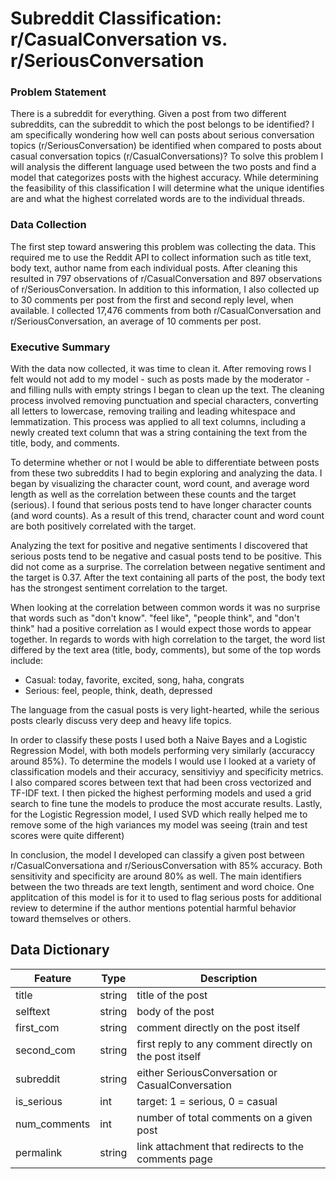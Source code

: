 # Subreddit Classification: r/CasualConversation vs. r/SeriousConversation

### Problem Statement

There is a subreddit for everything. Given a post from two different subreddits, can the subreddit to which the post belongs to be identified? I am specifically wondering how well can posts about serious conversation topics (r/SeriousConversation) be identified when compared to posts about casual conversation topics (r/CasualConversations)? To solve this problem I will analysis the different language used between the two posts and find a model that categorizes posts with the highest accuracy. While determining the feasibility of this classification I will determine what the unique identifies are and what the highest correlated words are to the individual threads.

### Data Collection

The first step toward answering this problem was collecting the data. This required me to use the Reddit API to collect information such as title text, body text, author name from each individual posts. After cleaning this resulted in 797 observations of r/CasualConversation and 897 observations of r/SeriousConversation. In addition to this information, I also collected up to 30 comments per post from the first and second reply level, when available. I collected 17,476 comments from both r/CasualConversation and r/SeriousConversation, an average of 10 comments per post.

### Executive Summary
With the data now collected, it was time to clean it. After removing rows I felt would not add to my model - such as posts made by the moderator - and filling nulls with empty strings I began to clean up the text. The cleaning process involved removing punctuation and special characters, converting all letters to lowercase, removing trailing and leading whitespace and lemmatization. This process was applied to all text columns, including a newly created text column that was a string containing the text from the title, body, and comments.

To determine whether or not I would be able to differentiate between posts from these two subreddits I had to begin exploring and analyzing the data. I began by visualizing the character count, word count, and average word length as well as the correlation between these counts and the target (serious). I found that serious posts tend to have longer character counts (and word counts). As a result of this trend, character count and word count are both positively correlated with the target.

Analyzing the text for positive and negative sentiments I discovered that serious posts tend to be negative and casual posts tend to be positive. This did not come as a surprise. The correlation between negative sentiment and the target is 0.37. After the text containing all parts of the post, the body text has the strongest sentiment correlation to the target.

When looking at the correlation between common words it was no surprise that words such as "don't know". "feel like", "people think", and "don't think" had a positive correlation as I would expect those words to appear together. In regards to words with high correlation to the target, the word list differed by the text area (title, body, comments), but some of the top words include:
- Casual: today, favorite, excited, song, haha, congrats
- Serious: feel, people, think, death, depressed

The language from the casual posts is very light-hearted, while the serious posts clearly discuss very deep and heavy life topics.

In order to classify these posts I used both a Naive Bayes and a Logistic Regression Model, with both models performing very similarly (accuraccy around 85%). To determine the models I would use I looked at a variety of classification models and their accuracy, sensitiviyy and specificity metrics. I also compared scores between text that had been cross vectorized and TF-IDF text. I then picked the highest performing models and used a grid search to fine tune the models to produce the most accurate results. Lastly, for the Logistic Regression model, I used SVD which really helped me to remove some of the high variances my model was seeing (train and test scores were quite different)

In conclusion, the model I developed can classify a given post between r/CasualConversationa and r/SeriousConversation with 85% accuracy. Both sensitivity and specificity are around 80% as well. The main identifiers between the two threads are text length, sentiment and word choice. One applitcation of this model is for it to used to flag serious posts for additional review to determine if the author mentions potential harmful behavior toward themselves or others.

## Data Dictionary

|Feature|Type|Description|
|---|---|---|
|title|string|title of the post|
|selftext|string|body of the post|
|first_com|string|comment directly on the post itself|
|second_com|string|first reply to any comment directly on the post itself|
|subreddit|string|either SeriousConversation or CasualConversation|
|is_serious|int|target: 1 = serious, 0 = casual|
|num_comments|int|number of total comments on a given post|
|permalink|string|link attachment that redirects to the comments page|
